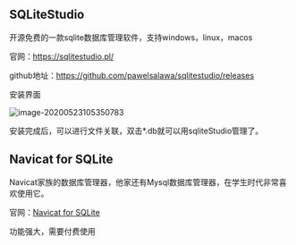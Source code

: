 ## SQLiteStudio

开源免费的一款sqlite数据库管理软件，支持windows，linux，macos

官网：https://sqlitestudio.pl/

github地址：https://github.com/pawelsalawa/sqlitestudio/releases

安装界面

![image-20200523105350783](https://img2020.cnblogs.com/blog/363476/202005/363476-20200523164621213-1024193757.png)

安装完成后，可以进行文件关联，双击*.db就可以用sqliteStudio管理了。



## Navicat for SQLite

Navicat家族的数据库管理器，他家还有Mysql数据库管理器，在学生时代非常喜欢使用它。

官网：[Navicat for SQLite](https://www.navicat.com.cn/products/navicat-for-sqlite)

功能强大，需要付费使用

